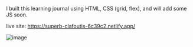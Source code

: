 I built this learning journal using HTML, CSS (grid, flex), and will add some JS soon.

live site: https://superb-clafoutis-6c39c2.netlify.app/

![image](https://user-images.githubusercontent.com/26408789/223503082-cd1e2717-acb7-40f9-91cb-b92f30d2a1b2.png)


